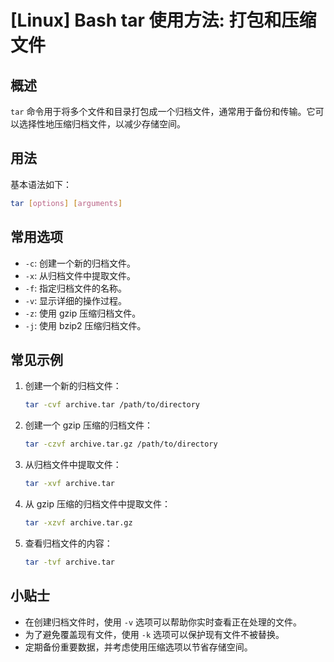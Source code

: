 # [Linux] Bash tar 使用方法: 打包和压缩文件

## 概述
`tar` 命令用于将多个文件和目录打包成一个归档文件，通常用于备份和传输。它可以选择性地压缩归档文件，以减少存储空间。

## 用法
基本语法如下：
```bash
tar [options] [arguments]
```

## 常用选项
- `-c`: 创建一个新的归档文件。
- `-x`: 从归档文件中提取文件。
- `-f`: 指定归档文件的名称。
- `-v`: 显示详细的操作过程。
- `-z`: 使用 gzip 压缩归档文件。
- `-j`: 使用 bzip2 压缩归档文件。

## 常见示例
1. 创建一个新的归档文件：
   ```bash
   tar -cvf archive.tar /path/to/directory
   ```

2. 创建一个 gzip 压缩的归档文件：
   ```bash
   tar -czvf archive.tar.gz /path/to/directory
   ```

3. 从归档文件中提取文件：
   ```bash
   tar -xvf archive.tar
   ```

4. 从 gzip 压缩的归档文件中提取文件：
   ```bash
   tar -xzvf archive.tar.gz
   ```

5. 查看归档文件的内容：
   ```bash
   tar -tvf archive.tar
   ```

## 小贴士
- 在创建归档文件时，使用 `-v` 选项可以帮助你实时查看正在处理的文件。
- 为了避免覆盖现有文件，使用 `-k` 选项可以保护现有文件不被替换。
- 定期备份重要数据，并考虑使用压缩选项以节省存储空间。